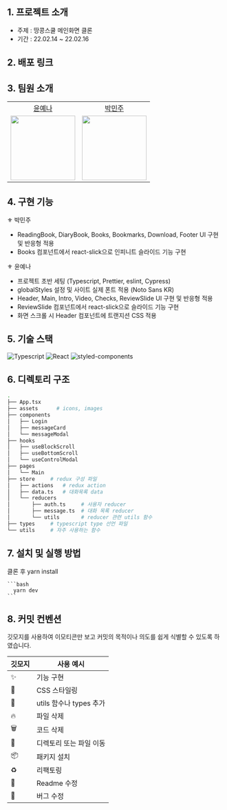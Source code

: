 
## 1. 프로젝트 소개

- 주제 : 땅콩스쿨 메인화면 클론
- 기간 : 22.02.14 ~ 22.02.16



## 2. 배포 링크




## 3. 팀원 소개

<table>

  <tr align="center">
    <td><a href="https://github.com/Yena-Yun">윤예나</a></td>
    <td><a href="https://github.com/minjuice1">박민주</a></td>
  </tr>

  <tr align="center">
    <td><img src="https://avatars.githubusercontent.com/u/68722179?v=4" width="150px"/></td>
    <td><img src="https://avatars.githubusercontent.com/u/82799961?v=4" width="150px"/></td>
  </tr>
</table>


## 4. 구현 기능

⚜ 박민주
* ReadingBook, DiaryBook, Books, Bookmarks, Download, Footer UI 구현 및 반응형 적용
* Books 컴포넌트에서 react-slick으로 인피니트 슬라이드 기능 구현
  
⚜ 윤예나
* 프로젝트 초반 세팅 (Typescript, Prettier, eslint, Cypress)
* globalStyles 설정 및 사이트 실제 폰트 적용 (Noto Sans KR)
* Header, Main, Intro, Video, Checks, ReviewSlide UI 구현 및 반응형 적용
* ReviewSlide 컴포넌트에서 react-slick으로 슬라이드 기능 구현
* 화면 스크롤 시 Header 컴포넌트에 트랜지션 CSS 적용

## 5. 기술 스택
![Typescript](https://img.shields.io/badge/TypeScript-007ACC?style=for-the-badge&logo=typescript&logoColor=white)
![React](https://img.shields.io/badge/React-20232A?style=for-the-badge&logo=react&logoColor=61DAFB)
![styled-components](https://img.shields.io/badge/styled-components-DB7093?style=for-the-badge&logo=styled-components&logoColor=white) 


## 6. 디렉토리 구조

```bash
.
├── App.tsx
├── assets      # icons, images
├── components
│   ├── Login
│   ├── messageCard
│   └── messageModal
├── hooks
│   ├── useBlockScroll
│   ├── useBottomScroll
│   └── useControlModal  
├── pages
│   └── Main
├── store     # redux 구성 파일
│   ├── actions   # redux action
│   ├── data.ts   # 대화목록 data
│   └── reducers
│       ├── auth.ts     # 사용자 reducer
│       ├── message.ts  # 대화 목록 reducer
│       └── utils       # reducer 관련 utils 함수
├── types     # typescript type 선언 파일
└── utils     # 자주 사용하는 함수
```


## 7. 설치 및 실행 방법
클론 후 yarn install

    ```bash
      yarn dev
    ```


## 8. 커밋 컨벤션

깃모지를 사용하여 이모티콘만 보고 커밋의 목적이나 의도를 쉽게 식별할 수 있도록 하였습니다.

| 깃모지 | 사용 예시 |
| --- | --- |
| :sparkles: | 기능 구현 |
| :lipstick: | CSS 스타일링 |
| :wrench: | utils 함수나 types 추가 |
| :fire: | 파일 삭제 |
| :wastebasket: | 코드 삭제 |
| 🚚 | 디렉토리 또는 파일 이동 |
| :package: | 패키지 설치 |
| ♻️ | 리팩토링 |
| 📝 | Readme 수정 |
| 🐛 | 버그 수정 |
